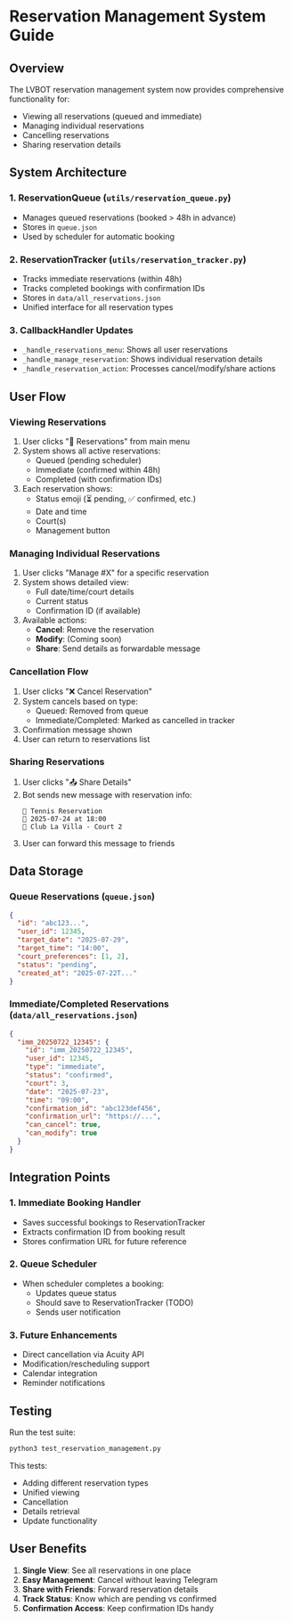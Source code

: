 # Reservation Management System Guide

## Overview

The LVBOT reservation management system now provides comprehensive functionality for:
- Viewing all reservations (queued and immediate)
- Managing individual reservations
- Cancelling reservations
- Sharing reservation details

## System Architecture

### 1. **ReservationQueue** (`utils/reservation_queue.py`)
- Manages queued reservations (booked > 48h in advance)
- Stores in `queue.json`
- Used by scheduler for automatic booking

### 2. **ReservationTracker** (`utils/reservation_tracker.py`)
- Tracks immediate reservations (within 48h)
- Tracks completed bookings with confirmation IDs
- Stores in `data/all_reservations.json`
- Unified interface for all reservation types

### 3. **CallbackHandler Updates**
- `_handle_reservations_menu`: Shows all user reservations
- `_handle_manage_reservation`: Shows individual reservation details
- `_handle_reservation_action`: Processes cancel/modify/share actions

## User Flow

### Viewing Reservations

1. User clicks "📅 Reservations" from main menu
2. System shows all active reservations:
   - Queued (pending scheduler)
   - Immediate (confirmed within 48h)
   - Completed (with confirmation IDs)
3. Each reservation shows:
   - Status emoji (⏳ pending, ✅ confirmed, etc.)
   - Date and time
   - Court(s)
   - Management button

### Managing Individual Reservations

1. User clicks "Manage #X" for a specific reservation
2. System shows detailed view:
   - Full date/time/court details
   - Current status
   - Confirmation ID (if available)
3. Available actions:
   - **Cancel**: Remove the reservation
   - **Modify**: (Coming soon)
   - **Share**: Send details as forwardable message

### Cancellation Flow

1. User clicks "❌ Cancel Reservation"
2. System cancels based on type:
   - Queued: Removed from queue
   - Immediate/Completed: Marked as cancelled in tracker
3. Confirmation message shown
4. User can return to reservations list

### Sharing Reservations

1. User clicks "📤 Share Details"
2. Bot sends new message with reservation info:
   ```
   🎾 Tennis Reservation
   📅 2025-07-24 at 18:00
   📍 Club La Villa - Court 2
   ```
3. User can forward this message to friends

## Data Storage

### Queue Reservations (`queue.json`)
```json
{
  "id": "abc123...",
  "user_id": 12345,
  "target_date": "2025-07-29",
  "target_time": "14:00",
  "court_preferences": [1, 2],
  "status": "pending",
  "created_at": "2025-07-22T..."
}
```

### Immediate/Completed Reservations (`data/all_reservations.json`)
```json
{
  "imm_20250722_12345": {
    "id": "imm_20250722_12345",
    "user_id": 12345,
    "type": "immediate",
    "status": "confirmed",
    "court": 3,
    "date": "2025-07-23",
    "time": "09:00",
    "confirmation_id": "abc123def456",
    "confirmation_url": "https://...",
    "can_cancel": true,
    "can_modify": true
  }
}
```

## Integration Points

### 1. Immediate Booking Handler
- Saves successful bookings to ReservationTracker
- Extracts confirmation ID from booking result
- Stores confirmation URL for future reference

### 2. Queue Scheduler
- When scheduler completes a booking:
  - Updates queue status
  - Should save to ReservationTracker (TODO)
  - Sends user notification

### 3. Future Enhancements
- Direct cancellation via Acuity API
- Modification/rescheduling support
- Calendar integration
- Reminder notifications

## Testing

Run the test suite:
```bash
python3 test_reservation_management.py
```

This tests:
- Adding different reservation types
- Unified viewing
- Cancellation
- Details retrieval
- Update functionality

## User Benefits

1. **Single View**: See all reservations in one place
2. **Easy Management**: Cancel without leaving Telegram
3. **Share with Friends**: Forward reservation details
4. **Track Status**: Know which are pending vs confirmed
5. **Confirmation Access**: Keep confirmation IDs handy